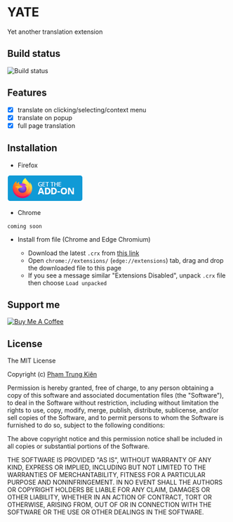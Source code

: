 # YATE
Yet another translation extension

## Build status
![Build status](https://img.shields.io/badge/build-passing-success?style=flat-square)

## Features
- [x] translate on clicking/selecting/context menu
- [x] translate on popup
- [x] full page translation

## Installation
- Firefox

<a href="https://addons.mozilla.org/en-US/firefox/addon/yate">
  <img src="./docs/assets/firefox.png" alt="firefox" style="height: 60px" >
</a>

- Chrome
```
coming soon
```
- Install from file (Chrome and Edge Chromium)

  - Download the latest `.crx` from [this link](https://github.com/shhlkien/yate/releases)
  - Open `chrome://extensions/` (`edge://extensions`) tab, drag and drop the downloaded file to this page
  - If you see a message similar "Extensions Disabled", unpack `.crx` file then choose `Load unpacked`

## Support me
<a href="https://www.buymeacoffee.com/kien5436" target="_blank"><img src="https://cdn.buymeacoffee.com/buttons/v2/default-yellow.png" alt="Buy Me A Coffee" style="height: 60px !important;width: 217px !important;" ></a>

## License
The MIT License

Copyright (c) [Phạm Trung Kiên]()

Permission is hereby granted, free of charge, to any person obtaining a copy
of this software and associated documentation files (the "Software"), to deal
in the Software without restriction, including without limitation the rights
to use, copy, modify, merge, publish, distribute, sublicense, and/or sell
copies of the Software, and to permit persons to whom the Software is
furnished to do so, subject to the following conditions:

The above copyright notice and this permission notice shall be included in all
copies or substantial portions of the Software.

THE SOFTWARE IS PROVIDED "AS IS", WITHOUT WARRANTY OF ANY KIND, EXPRESS OR
IMPLIED, INCLUDING BUT NOT LIMITED TO THE WARRANTIES OF MERCHANTABILITY,
FITNESS FOR A PARTICULAR PURPOSE AND NONINFRINGEMENT. IN NO EVENT SHALL THE
AUTHORS OR COPYRIGHT HOLDERS BE LIABLE FOR ANY CLAIM, DAMAGES OR OTHER
LIABILITY, WHETHER IN AN ACTION OF CONTRACT, TORT OR OTHERWISE, ARISING FROM,
OUT OF OR IN CONNECTION WITH THE SOFTWARE OR THE USE OR OTHER DEALINGS IN THE
SOFTWARE.